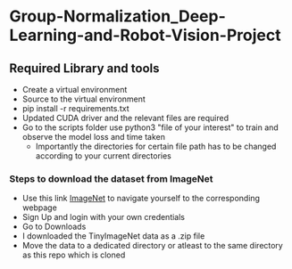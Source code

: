 # Group-Normalization_Deep-Learning-and-Robot-Vision-Project

## Required Library and tools
- Create a virtual environment
- Source  to the virtual environment
- pip install -r requirements.txt
- Updated CUDA driver and the relevant files are required
- Go to the scripts folder use python3 "file of your interest" to train and observe the model loss and time taken
	- Importantly the directories for certain file path has to be changed according to your current directories

### Steps to download the dataset from ImageNet
- Use this link [ImageNet](https://www.image-net.org/) to navigate yourself to the corresponding webpage
- Sign Up and login with your own credentials
- Go to Downloads
- I downloaded the TinyImageNet data as a .zip file
- Move the data to a dedicated directory or atleast to the same directory as this repo which is cloned 
